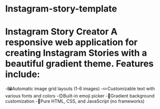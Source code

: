 # Instagram-story-template
# Instagram Story Creator  A responsive web application for creating Instagram Stories with a beautiful gradient theme. Features include:  
-🖼️Automatic image grid layouts (1-6 images) 
-✏️Customizable text with various fonts and colors 
-😊Built-in emoji picker 
-🎨Gradient background customization 
-📱Pure HTML, CSS, and JavaScript (no frameworks) 
